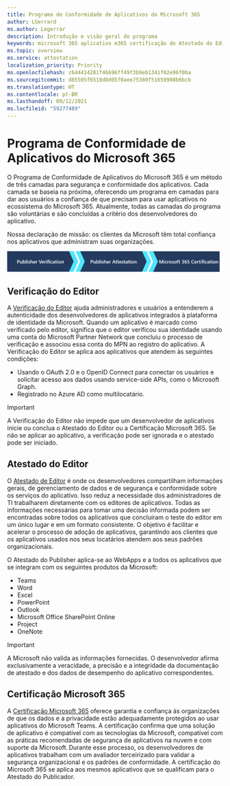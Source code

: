 ```yaml
---
title: Programa de Conformidade de Aplicativos do Microsoft 365
author: LGerrard
ms.author: Legerrar
description: Introdução e visão geral do programa
keywords: microsoft 365 aplicativo m365 certificação do Atestado do Editor
ms.topic: overview
ms.service: attestation
localization_priority: Priority
ms.openlocfilehash: c644414281f46696ff49f3b9eb1341f02e96f0ba
ms.sourcegitcommit: d85595f6518d8d05f0aee75380f51659908b6bcb
ms.translationtype: HT
ms.contentlocale: pt-BR
ms.lasthandoff: 09/12/2021
ms.locfileid: "59277489"
---
```

# <a name="microsoft-365-app-compliance-program"></a>Programa de Conformidade de Aplicativos do Microsoft 365

O Programa de Conformidade de Aplicativos do Microsoft 365 é um método de três camadas para segurança e conformidade dos aplicativos. Cada camada se baseia na próxima, oferecendo um programa em camadas para dar aos usuários a confiança de que precisam para usar aplicativos no ecossistema do Microsoft 365. Atualmente, todas as camadas do programa são voluntárias e são concluídas a critério dos desenvolvedores do aplicativo. 

Nossa declaração de missão: os clientes da Microsoft têm total confiança nos aplicativos que administram suas organizações.

  ![Abordagem de 3 camadas para Conformidade de Aplicativos](media/Microsoft-App-Compliance-Overview.png) 

## <a name="publisher-verification"></a>Verificação do Editor

A [Verificação do Editor](https://docs.microsoft.com/azure/active-directory/develop/publisher-verification-overview) ajuda administradores e usuários a entenderem a autenticidade dos desenvolvedores de aplicativos integrados à plataforma de identidade da Microsoft. Quando um aplicativo é marcado como verificado pelo editor, significa que o editor verificou sua identidade usando uma conta do Microsoft Partner Network que concluiu o processo de verificação e associou essa conta do MPN ao registro do aplicativo.
A Verificação do Editor se aplica aos aplicativos que atendem às seguintes condições:  
- Usando o OAuth 2.0 e o OpenID Connect para conectar os usuários e solicitar acesso aos dados usando service-side APIs, como o Microsoft Graph. 
- Registrado no Azure AD como multilocatário.  

> [!IMPORTANT]
> A Verificação do Editor não impede que um desenvolvedor de aplicativos inicie ou conclua o Atestado do Editor ou a Certificação Microsoft 365. Se não se aplicar ao aplicativo, a verificação pode ser ignorada e o atestado pode ser iniciado.

## <a name="publisher-attestation"></a>Atestado do Editor

O [Atestado de Editor](https://docs.microsoft.com/microsoft-365-app-certification/docs/enterprise-app-attestation-guide) é onde os desenvolvedores compartilham informações gerais, de gerenciamento de dados e de segurança e conformidade sobre os serviços do aplicativo. Isso reduz a necessidade dos administradores de TI trabalharem diretamente com os editores de aplicativos. Todas as informações necessárias para tomar uma decisão informada podem ser encontradas sobre todos os aplicativos que concluíram o teste do editor em um único lugar e em um formato consistente. O objetivo é facilitar e acelerar o processo de adoção de aplicativos, garantindo aos clientes que os aplicativos usados nos seus locatários atendem aos seus padrões organizacionais.

O Atestado do Publisher aplica-se ao WebApps e a todos os aplicativos que se integram com os seguintes produtos da Microsoft:
-   Teams
-   Word
-   Excel
-   PowerPoint 
-   Outlook
- Microsoft Office SharePoint Online
- Project
- OneNote

> [!IMPORTANT]
> A Microsoft não valida as informações fornecidas. O desenvolvedor afirma exclusivamente a veracidade, a precisão e a integridade da documentação de atestado e dos dados de desempenho do aplicativo correspondentes. 

## <a name="microsoft-365-certification"></a>Certificação Microsoft 365
A [Certificação Microsoft 365](https://docs.microsoft.com/microsoft-365-app-certification/docs/enterprise-app-certification-guide) oferece garantia e confiança às organizações de que os dados e a privacidade estão adequadamente protegidos ao usar aplicativos do Microsoft Teams. A certificação confirma que uma solução de aplicativo é compatível com as tecnologias da Microsoft, compatível com as práticas recomendadas de segurança de aplicativos na nuvem e com suporte da Microsoft. Durante esse processo, os desenvolvedores de aplicativos trabalham com um avaliador terceirizado para validar a segurança organizacional e os padrões de conformidade. A certificação do Microsoft 365 se aplica aos mesmos aplicativos que se qualificam para o Atestado do Publicador. 


